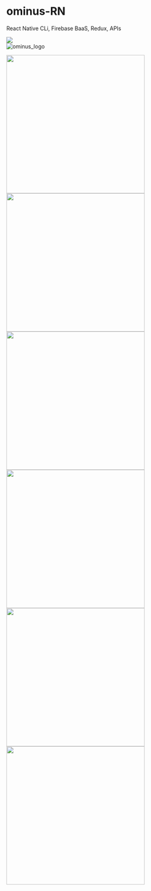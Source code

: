 # ominus-RN
React Native CLi, Firebase BaaS, Redux, APIs  

[![](https://img.shields.io/badge/Made_with-ReactNative-blue?style=for-the-badge&logo=react)](https://reactnative.dev/docs/getting-started)  
![ominus_logo](https://github.com/occiandiaali/ominus-RN/assets/40769994/2761dc5f-16b1-4c75-bbdb-d60213d7a7c7)  
  
<img src="https://github.com/occiandiaali/ominus-RN/assets/40769994/33203392-cdeb-43a9-99fe-1d78389f4132.jpg" height="360">
<img src="https://github.com/occiandiaali/ominus-RN/assets/40769994/fe07e240-9805-419f-b2c6-87332d6d231c.jpg" height="360">
<img src="https://github.com/occiandiaali/ominus-RN/assets/40769994/6f83c42d-9cc9-4125-bbaf-2eb735b2f65c.jpg" height="360">
<img src="https://github.com/occiandiaali/ominus-RN/assets/40769994/c975903e-635d-4f2c-a462-c198dab512e3.jpg" height="360">
<img src="https://github.com/occiandiaali/ominus-RN/assets/40769994/32fc91d2-3e7f-4d9a-80f2-16dcc1882aa1.jpg" height="360">
<img src="https://github.com/occiandiaali/ominus-RN/assets/40769994/19589990-0cfe-4aea-bbf8-7c6339ba99cf.jpg" height="360">
